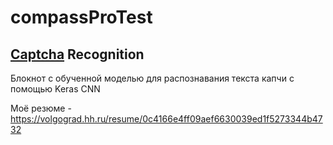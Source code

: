 # compassProTest

## [Captcha](https://www.kaggle.com/datasets/fournierp/captcha-version-2-images) Recognition

Блокнот с обученной моделью для распознавания текста капчи с помощью Keras CNN

Моё резюме - https://volgograd.hh.ru/resume/0c4166e4ff09aef6630039ed1f5273344b4732
